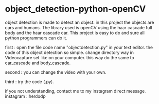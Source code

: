 # object_detection-python-openCV
object detection is made to detect an object. in this project the objects are cars and humans. The library used is openCV using the haar cascade full body and the haar cascade car. This project is easy to do and sure all python programmers can do it.

first : open the file code name "objectdetection.py" in your text editor. the code of this object detection so simple. change directory way in Videocapture set like on your computer.
        this way do the same to car_cascade and body_cascade.

second : you can change the video with your own. 

third : try the code (.py).

if you not understanding, contact me to my instagram direct message.
instagram : herdodp
